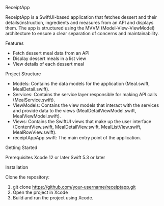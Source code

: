 ReceiptApp

ReceiptApp is a SwiftUI-based application that fetches dessert and their details(instruction, ingredients and measures 
from an API and displays them. The app is structured using the MVVM (Model-View-ViewModel) architecture to ensure a 
clear separation of concerns and maintainability.

Features

- Fetch dessert meal data from an API
- Display dessert meals in a list view
- View details of each dessert meal

Project Structure

- Models: Contains the data models for the application (Meal.swift, MealDetail.swift).
- Services: Contains the service layer responsible for making API calls (MealService.swift).
- ViewModels: Contains the view models that interact with the services and provide data to the views (MealDetailViewModel.swift, MealViewModel.swift).
- Views: Contains the SwiftUI views that make up the user interface (ContentView.swift, MealDetailView.swift, MealListView.swift, MealRowView.swift).
- receiptAppApp.swift: The main entry point of the application.

Getting Started

Prerequisites
Xcode 12 or later
Swift 5.3 or later

Installation

Clone the repository:
1. git clone https://github.com/your-username/receiptapp.git
2. Open the project in Xcode
3. Build and run the project using Xcode.




